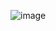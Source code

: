 ![image](https://user-images.githubusercontent.com/8847598/38478881-020eb7ea-3bff-11e8-8330-1b52001b1962.png)
